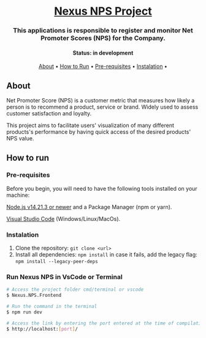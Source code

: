 <h1 align="center">
   <a href="#"> Nexus NPS Project </a>
</h1>

<h3 align="center">
  This applications is responsible to register and monitor Net Promoter Scores (NPS) for the Company.
</h3>

<h4 align="center">
    Status: in development
</h4>

<p align="center">
 <a href="#about">About</a> •
 <a href="#how-to-run">How to Run</a> •
 <a href="#pre-requisites">Pre-requisites</a> •
 <a href="#instalation">Instalation</a> •
</p>

## About

Net Promoter Score (NPS) is a customer metric that measures how likely a person is to recommend a product, service or brand. Widely used to assess customer satisfaction and loyalty.

This project aims to facilitate users' visualization of many different products's performance by having quick access of the desired products' NPS value.

## How to run

### Pre-requisites

Before you begin, you will need to have the following tools installed on your machine:

[Node.js v14.21.3 or newer](https://nodejs.org/en/download/prebuilt-installer/current) and a Package Manager (npm or yarn).

[Visual Studio Code](https://code.visualstudio.com/) (Windows/Linux/MacOs).

### Instalation

1. Clone the repository: `git clone <url>`
3. Install all dependencies: `npm install` in case it fails, add the legacy flag: `npm install --legacy-peer-deps`

### Run Nexus NPS in VsCode or Terminal

```bash
# Access the project folder cmd/terminal or vscode
$ Nexus.NPS.Frontend

# Run the command in the terminal
$ npm run dev

# Access the link by entering the port entered at the time of compilation. Currently the default port is set to 3000
$ http://localhost:[port]/
```
